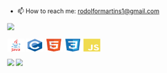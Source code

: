 
- 📫 How to reach me: rodolformartins1@gmail.com

<div>
  <a href="https://github.com/rodolformartins">
  <img height="180em" src="https://github-readme-stats.vercel.app/api/top-langs/?username=rodolformartins&layout=compact&langs_count=7&theme=dark"/></a>
</div>


<div style="display: inline_block">
  <br>
   <img align="center" alt="Rodolf-Java" height="30" width="40" src="https://raw.githubusercontent.com/devicons/devicon/master/icons/java/java-original-wordmark.svg">
   <img align="center" alt="Rodolf-Js" height="30" width="40" src="https://raw.githubusercontent.com/devicons/devicon/master/icons/c/c-original.svg">
   <img align="center" alt="Rodolf-Ts" height="30" width="40" src="https://raw.githubusercontent.com/devicons/devicon/master/icons/html5/html5-original.svg">
   <img align="center" alt="Rodolf-React" height="30" width="40" src="https://raw.githubusercontent.com/devicons/devicon/master/icons/css3/css3-original.svg">
   <img align="center" alt="Rodolf-HTML" height="30" width="40" src="https://raw.githubusercontent.com/devicons/devicon/master/icons/javascript/javascript-plain.svg">
  

  <br>
  <br>

       
 <div> 
  <a href = "mailto:rodolformartins1@gmail.com"><img src="https://img.shields.io/badge/-Gmail-%23333?style=for-the-badge&logo=gmail&logoColor=white" target="_blank"></a>
  <a href="https://www.linkedin.com/in/rodolfor-martins/" target="_blank"><img src="https://img.shields.io/badge/-LinkedIn-%230077B5?style=for-the-badge&logo=linkedin&logoColor=white" target="_blank"></a> 
 
 
 
</div>
